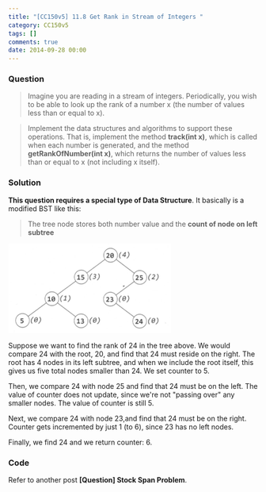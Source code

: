 ```yaml
---
title: "[CC150v5] 11.8 Get Rank in Stream of Integers "
category: CC150v5
tags: []
comments: true
date: 2014-09-28 00:00
---
```



### Question

> Imagine you are reading in a stream of integers. Periodically, you wish to be able to look up the rank of a number x (the number of values less than or equal to x).

> Implement the data structures and algorithms to support these operations. That is, implement the method **track(int x)**, which is called when each number is generated, and the method **getRankOfNumber(int x)**, which returns the number of values less than or equal to x (not including x itself).

### Solution

**This question requires a special type of Data Structure**. It basically is a modified BST like this:

> The tree node stores both number value and the **count of node on left subtree**

![](/images/get-rank-number-stream.png)

Suppose we want to find the rank of 24 in the tree above. We would compare 24 with the root, 20, and find that 24 must reside on the right. The root has 4 nodes in its left subtree, and when we include the root itself, this gives us five total nodes smaller than 24. We set counter to 5.

Then, we compare 24 with node 25 and find that 24 must be on the left. The value of counter does not update, since we're not "passing over" any smaller nodes. The value of counter is still 5.

Next, we compare 24 with node 23,and find that 24 must be on the right. Counter gets incremented by just 1 (to 6), since 23 has no left nodes.

Finally, we find 24 and we return counter: 6.

### Code

Refer to another post **[Question] Stock Span Problem**.
